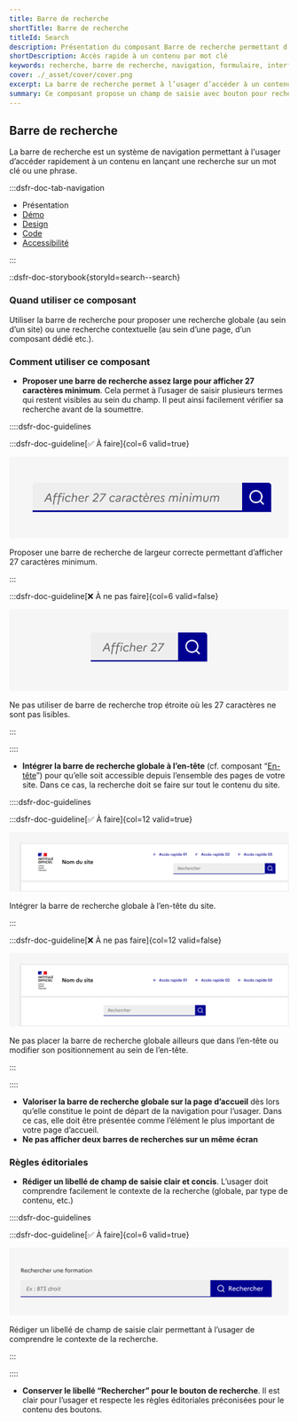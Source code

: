 ```yaml
---
title: Barre de recherche
shortTitle: Barre de recherche
titleId: Search
description: Présentation du composant Barre de recherche permettant d’accéder rapidement à un contenu via un mot clé ou une phrase.
shortDescription: Accès rapide à un contenu par mot clé
keywords: recherche, barre de recherche, navigation, formulaire, interface, DSFR, accessibilité, moteur de recherche
cover: ./_asset/cover/cover.png
excerpt: La barre de recherche permet à l’usager d’accéder à un contenu ciblé en saisissant un mot clé ou une phrase. Elle peut être globale ou contextuelle selon l’usage.
summary: Ce composant propose un champ de saisie avec bouton pour rechercher un contenu spécifique au sein d’un site ou d’un bloc fonctionnel. Elle s’intègre idéalement à l’en-tête pour un usage global ou dans une section précise pour des recherches contextuelles. Le composant suit des recommandations strictes en matière d’accessibilité, de largeur minimale, de rédaction des libellés et ne permet pas de personnalisation graphique.
---
```


## Barre de recherche

La barre de recherche est un système de navigation permettant à l'usager d’accéder rapidement à un contenu en lançant une recherche sur un mot clé ou une phrase.

:::dsfr-doc-tab-navigation

- Présentation
- [Démo](./demo/index.md)
- [Design](./design/index.md)
- [Code](./code/index.md)
- [Accessibilité](./accessibility/index.md)

:::

::dsfr-doc-storybook{storyId=search--search}

### Quand utiliser ce composant

Utiliser la barre de recherche pour proposer une recherche globale (au sein d’un site) ou une recherche contextuelle (au sein d’une page, d’un composant dédié etc.).

### Comment utiliser ce composant

- **Proposer une barre de recherche assez large pour afficher 27 caractères minimum**. Cela permet à l’usager de saisir plusieurs termes qui restent visibles au sein du champ. Il peut ainsi facilement vérifier sa recherche avant de la soumettre.

::::dsfr-doc-guidelines

:::dsfr-doc-guideline[✅ À faire]{col=6 valid=true}

![](./_asset/use/do-1.png)

Proposer une barre de recherche de largeur correcte permettant d’afficher 27 caractères minimum.

:::

:::dsfr-doc-guideline[❌ À ne pas faire]{col=6 valid=false}

![](./_asset/use/dont-1.png)

Ne pas utiliser de barre de recherche trop étroite où les 27 caractères ne sont pas lisibles.

:::

::::

- **Intégrer la barre de recherche globale à l’en-tête** (cf. composant “[En-tête](../../../header/_part/doc/index.md)”) pour qu’elle soit accessible depuis l’ensemble des pages de votre site. Dans ce cas, la recherche doit se faire sur tout le contenu du site.

::::dsfr-doc-guidelines

:::dsfr-doc-guideline[✅ À faire]{col=12 valid=true}

![](./_asset/use/do-2.png)

Intégrer la barre de recherche globale à l’en-tête du site.

:::

:::dsfr-doc-guideline[❌ À ne pas faire]{col=12 valid=false}

![](./_asset/use/dont-2.png)

Ne pas placer la barre de recherche globale ailleurs que dans l’en-tête ou modifier son positionnement au sein de l’en-tête.

:::

::::

- **Valoriser la barre de recherche globale sur la page d’accueil** dès lors qu’elle constitue le point de départ de la navigation pour l’usager. Dans ce cas, elle doit être présentée comme l’élément le plus important de votre page d’accueil.
- **Ne pas afficher deux barres de recherches sur un même écran**

### Règles éditoriales

- **Rédiger un libellé de champ de saisie clair et concis**. L’usager doit comprendre facilement le contexte de la recherche (globale, par type de contenu, etc.)

::::dsfr-doc-guidelines

:::dsfr-doc-guideline[✅ À faire]{col=6 valid=true}

![](./_asset/edit/do-1.png)

Rédiger un libellé de champ de saisie clair permettant à l’usager de comprendre le contexte de la recherche.

:::

::::

- **Conserver le libellé “Rechercher” pour le bouton de recherche**. Il est clair pour l’usager et respecte les règles éditoriales préconisées pour le contenu des boutons.
